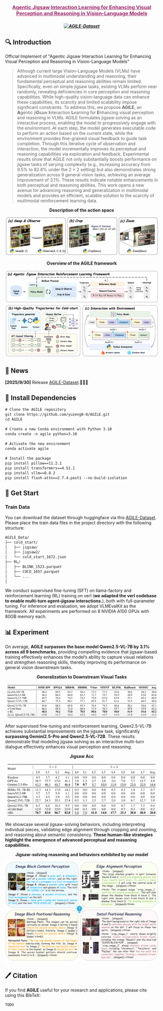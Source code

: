 <h3 align="center"><a href="" style="color:#9C276A">
Agentic Jigsaw Interaction Learning for Enhancing Visual Perception and Reasoning in Vision-Language Models</a></h3>
<h5 align="center"> 


<h5 align="center">

[![AGILE-Dataset](https://img.shields.io/badge/🤗HuggingFace-%20AGILE-blue.svg)](https://huggingface.co/datasets/YuZeng260/AGILE)


## 🔍 Introduction

Official Implement of "Agentic Jigsaw Interaction Learning for Enhancing Visual Perception and Reasoning in Vision-Language Models"

> Although current large Vision-Language Models (VLMs) have advanced in multimodal understanding and reasoning, their fundamental perceptual and reasoning abilities remain limited. Specifically, even on simple jigsaw tasks, existing VLMs perform near randomly, revealing deficiencies in core perception and reasoning capabilities. While high-quality vision-language data can enhance these capabilities, its scarcity and limited scalability impose significant constraints. To address this, we propose **AGILE**, an **A**gentic ji**G**saw **I**nteraction **L**earning for **E**nhancing visual perception and reasoning in VLMs. AGILE formulates jigsaw solving as an interactive process, enabling the model to progressively engage with the environment. At each step, the model generates executable code to perform an action based on the current state, while the environment provides fine-grained visual feedback to guide task completion. Through this iterative cycle of observation and interaction, the model incrementally improves its perceptual and reasoning capabilities via exploration and feedback. Experimental results show that AGILE not only substantially boosts performance on jigsaw tasks of varying complexity (e.g., increasing accuracy from 9.5% to 82.8% under the 2 $\times$ 2 setting) but also demonstrates strong generalization across 9 general vision tasks, achieving an average improvement of 3.1%. These results indicate notable enhancements in both perceptual and reasoning abilities. This work opens a new avenue for advancing reasoning and generalization in multimodal models and provides an efficient, scalable solution to the scarcity of multimodal reinforcement learning data.

<div>
<center>
<p align="center">
<b>Description of the action space</b>
</p>
<img src="docs/figure/main2.png">
</div>

<div>
<center>
<p align="center">
<b>Overview of the AGILE framework</b>
</p>
<img src="docs/figure/main1.png">
</div>

## 🚀 News

**[2025/9/30]** Release [AGILE-Dataset](https://huggingface.co/datasets/YuZeng260/AGILE).🤗🤗🤗

## 🔧 Install Dependencies

```
# Clone the AGILE repository
git clone https://github.com/yuzeng0-0/AGILE.git
cd AGILE

# Create a new Conda environment with Python 3.10
conda create -n agile python=3.10

# Activate the new environment
conda activate agile

# Install the package
pip install pillow==11.2.1
pip install transformers==4.51.1
pip install vllm==0.8.2
pip install flash-attn==2.7.4.post1 --no-build-isolation
```

## 🛫 Get Start

### Train Data

You can download the dataset through huggingface via this [AGILE-Dataset](https://huggingface.co/datasets/YuZeng260/AGILE). Please place the train data files in the project directory with the following structure:

```
AGILE_Data/
├── cold_start/
│   ├── jigsaw/
│   ├── jigsaw2/
│   └── cold_start_1672.json
├── RL/
│   ├── BLINK_1523.parquet
│   ├── COCO_1657.parquet
│   └── ...
│   
```

 We conduct supervised fine-tuning (SFT) on llama-factory and reinforcement learning (RL) training on verl (**we adapted the verl codebase to enable multi-turn agent–jigsaw interactions.**), both with full-parameter tuning. For inference and evaluation, we adopt VLMEvalKit as the framework. All experiments are performed on 8 NVIDIA A100 GPUs with 80GB memory each.

## 📊 Experiment

On average, **AGILE surpasses the base model Qwen2.5-VL-7B by 3.1% across all 9 benchmarks**, providing compelling evidence that jigsaw-based training effectively enhances the model’s ability to capture visual relations and strengthen reasoning skills, thereby improving its performance on general vision downstream tasks.

<div>
<center>
<p align="center">
<b>Generalization to Downstream Visual Tasks</b>
</p>
<img src="docs/figure/main_result.png">
</div>



After supervised fine-tuning and reinforcement learning, Qwen2.5-VL-7B achieves substantial improvements on the jigsaw task, significantly **surpassing Gemini2.5-Pro and Qwen2.5-VL-72B**. These results demonstrate that modeling jigsaw solving as an interactive multi-turn dialogue effectively enhances visual perception and reasoning.

<div>
<center>
<p align="center">
<b>Jigsaw Acc</b>
</p>
<img src="docs/figure/jigsaw_acc.png">
</div>



We showcase several jigsaw-solving behaviors, including interpreting individual pieces, validating edge alignment through cropping and zooming, and reasoning about semantic consistency. **These human-like strategies highlight the emergence of advanced perceptual and reasoning capabilities.**

<div>
<center>
<p align="center">
<b>Jigsaw-solving reasoning and behaviors exhibited by our model</b>
</p>
<img src="docs/figure/main3.png">
</div>

## 🖊️ Citation

If you find **AGILE** useful for your research and applications, please cite using this BibTeX:

```
TODO
```